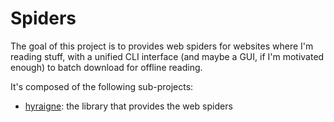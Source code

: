 # Spiders

The goal of this project is to provides web spiders for websites where I'm
reading stuff, with a unified CLI interface (and maybe a GUI, if I'm motivated
enough) to batch download for offline reading.

It's composed of the following sub-projects:

- [hyraigne](hyraigne): the library that provides the web spiders
